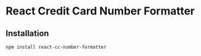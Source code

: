 # React Credit Card Number Formatter


## Installation

```
npm install react-cc-number-formatter
```

